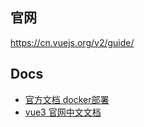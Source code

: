 

## 官网

https://cn.vuejs.org/v2/guide/


## Docs

- [官方文档 docker部署](https://cli.vuejs.org/guide/deployment.html#docker-nginx)
- [vue3 官网中文文档](https://v3.cn.vuejs.org/guide/introduction.html)